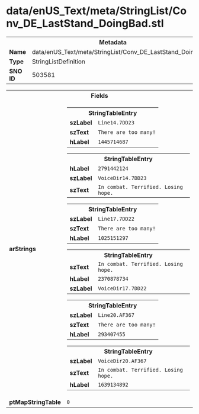 <h1>data/enUS_Text/meta/StringList/Conv_DE_LastStand_DoingBad.stl</h1><table><tr><th colspan="100%">Metadata</th></tr><tr><td><b>Name</b></td><td>data/enUS_Text/meta/StringList/Conv_DE_LastStand_DoingBad.stl</td></tr><tr><td><b>Type</b></td><td>StringListDefinition</td></tr><tr><td><b>SNO ID</b></td><td>503581</td></tr></table>

<table><tr><th colspan="100%">Fields</th></tr><tr><td><b>arStrings</b></td><td><table><tr><th colspan="100%">StringTableEntry</th></tr><tr><td><b>szLabel</b></td><td><code>Line14.7DD23</code></td></tr><tr><td><b>szText</b></td><td><code>There are too many!</code></td></tr><tr><td><b>hLabel</b></td><td><code>1445714687</code></td></tr></table>


<table><tr><th colspan="100%">StringTableEntry</th></tr><tr><td><b>hLabel</b></td><td><code>2791442124</code></td></tr><tr><td><b>szLabel</b></td><td><code>VoiceDir14.7DD23</code></td></tr><tr><td><b>szText</b></td><td><code>In combat. Terrified. Losing hope.</code></td></tr></table>


<table><tr><th colspan="100%">StringTableEntry</th></tr><tr><td><b>szLabel</b></td><td><code>Line17.7DD22</code></td></tr><tr><td><b>szText</b></td><td><code>There are too many!</code></td></tr><tr><td><b>hLabel</b></td><td><code>1025151297</code></td></tr></table>


<table><tr><th colspan="100%">StringTableEntry</th></tr><tr><td><b>szText</b></td><td><code>In combat. Terrified. Losing hope.</code></td></tr><tr><td><b>hLabel</b></td><td><code>2370878734</code></td></tr><tr><td><b>szLabel</b></td><td><code>VoiceDir17.7DD22</code></td></tr></table>


<table><tr><th colspan="100%">StringTableEntry</th></tr><tr><td><b>szLabel</b></td><td><code>Line20.AF367</code></td></tr><tr><td><b>szText</b></td><td><code>There are too many!</code></td></tr><tr><td><b>hLabel</b></td><td><code>293407455</code></td></tr></table>


<table><tr><th colspan="100%">StringTableEntry</th></tr><tr><td><b>szLabel</b></td><td><code>VoiceDir20.AF367</code></td></tr><tr><td><b>szText</b></td><td><code>In combat. Terrified. Losing hope.</code></td></tr><tr><td><b>hLabel</b></td><td><code>1639134892</code></td></tr></table>


</td></tr><tr><td><b>ptMapStringTable</b></td><td><code>0</code></td></tr></table>


